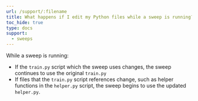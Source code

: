 ```yaml
---
url: /support/:filename
title: What happens if I edit my Python files while a sweep is running?
toc_hide: true
type: docs
support:
  - sweeps
---
```


While a sweep is running:
- If the `train.py` script which the sweep uses changes, the sweep continues to use the original `train.py`
- If files that the `train.py` script references change, such as helper functions in the `helper.py` script, the sweep begins to use the updated `helper.py`.
